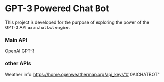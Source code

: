 # GPT-3 Powered Chat Bot

This project is developed for the purpose of exploring the power of the GPT-3 API as a chat bot engine.

### Main API

OpenAI GPT-3

### other APIs

Weather info: https://home.openweathermap.org/api_keys"# OAICHATBOT" 
